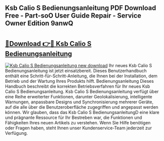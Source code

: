## Ksb Calio S Bedienungsanleitung PDF Download Free - Part-soO User Guide Repair - Service Owner Edition 9anwQ

# <h2><a href="http://df5u1g.blite.top/?on=Ksb+Calio+S+Bedienungsanleitung">🔗Download 👉🔴 Ksb Calio S Bedienungsanleitung</a></h2>

[![Ksb Calio S Bedienungsanleitung new download](https://i.imgur.com/lujVjoI.png)](http://df5u1g.blite.top/?on=Ksb+Calio+S+Bedienungsanleitung)
Ihr neues Ksb Calio S Bedienungsanleitung ist jetzt einsatzbereit. Dieses Benutzerhandbuch enthält eine Schritt-für-Schritt-Anleitung, die Ihnen bei der Installation, dem Betrieb und der Wartung Ihres Produkts hilft. Bedienungsanleitung Dieses Handbuch beschreibt die korrekten Betriebsverfahren für Ihr neues Ksb Calio S Bedienungsanleitung. Ksb Calio S Bedienungsanleitung verfügt über eine Reihe erweiterter Funktionen, darunter Geolokalisierung, intelligente Warnungen, anpassbare Designs und Synchronisierung mehrerer Geräte, auf die alle über die Benutzeroberfläche zugegriffen und angepasst werden können. Wir glauben, dass das Ksb Calio S BedienungsanleitungD eine klare und prägnante Ressource für Ihr Bestreben war, die Funktionen und Fähigkeiten Ihres neuen Artikels zu verstehen. Wenn Sie Hilfe benötigen oder Fragen haben, steht Ihnen unser Kundenservice-Team jederzeit zur Verfügung.
